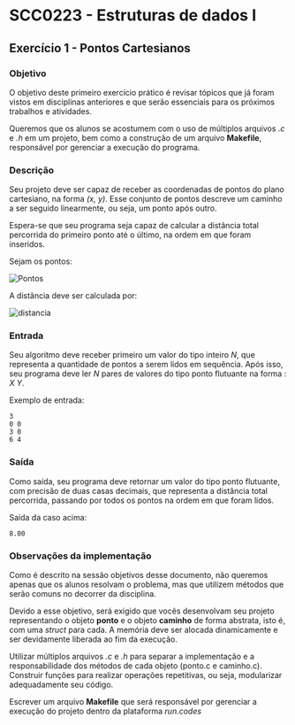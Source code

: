 # SCC0223 - Estruturas de dados I

## Exercício 1 - Pontos Cartesianos

### Objetivo
O objetivo deste primeiro exercício prático é revisar tópicos que já foram vistos em disciplinas anteriores e que serão
essenciais para os próximos trabalhos e atividades.

Queremos que os alunos se acostumem com o uso de múltiplos arquivos _.c_ e _.h_ em um projeto, bem como a construção de um
arquivo **Makefile**, responsável por gerenciar a execução do programa.

### Descrição
Seu projeto deve ser capaz de receber as coordenadas de pontos do plano cartesiano, na forma _(x, y)_. Esse conjunto de 
pontos descreve um caminho a ser seguido linearmente, ou seja, um ponto após outro.

Espera-se que seu programa seja capaz de calcular a distância total percorrida do primeiro ponto até o último, na ordem em
que foram inseridos.

Sejam os pontos:

![Pontos](https://latex.codecogs.com/gif.latex?P_{inicial}&space;=&space;(x_i,&space;y_i),&space;P_{final}&space;=&space;(x_f,&space;y_f))

A distância deve ser calculada por:

![distancia](https://latex.codecogs.com/gif.latex?d&space;=&space;\sqrt{(x_f-x_i)^2&space;&plus;&space;(y_f-y_i)^2})

### Entrada
Seu algoritmo deve receber primeiro um valor do tipo inteiro _N_, que representa a quantidade de pontos a serem lidos em 
sequência. Após isso, seu programa deve ler _N_ pares de valores do tipo ponto flutuante na forma : _X_ _Y_.

Exemplo de entrada:

```
3
0 0
3 0
6 4
```

### Saída
Como saída, seu  programa deve retornar um valor do tipo ponto flutuante, com precisão de duas casas decimais, que 
representa a distância total percorrida, passando por todos os pontos na ordem em que foram lidos.

Saída da caso acima:
```
8.00
```

### Observações da implementação

Como é descrito na sessão objetivos desse documento, não queremos apenas que os alunos resolvam o problema, mas que utilizem
métodos que serão comuns no decorrer da disciplina.

Devido a esse objetivo, será exigido que vocês desenvolvam seu projeto representando o objeto **ponto** e o objeto **caminho**
de forma abstrata, isto é, com uma _struct_ para cada. A memória deve ser alocada dinamicamente e ser devidamente liberada
ao fim da execução.

Utilizar múltiplos arquivos _.c_ e _.h_ para separar a implementação e a responsabilidade dos métodos de cada objeto (ponto.c e caminho.c).
Construir funções para realizar  operações repetitivas, ou seja, modularizar adequadamente seu código.

Escrever um arquivo **Makefile** que será responsável por gerenciar a execução do projeto dentro da plataforma _run.codes_
